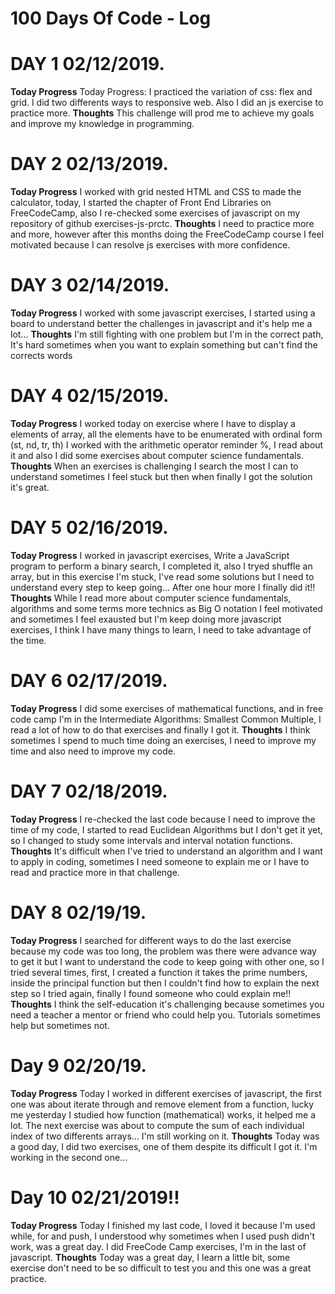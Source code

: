 # 100 Days Of Code - Log

# DAY 1 02/12/2019.
**Today Progress** Today Progress: I practiced the variation of css: flex and grid. I did two differents ways to responsive web. Also I did an js exercise to practice more. 
**Thoughts** This challenge will prod me to achieve my goals and improve my knowledge in programming. 
# DAY 2 02/13/2019.
**Today Progress** I worked with grid nested HTML and CSS to made the calculator, today, I started the chapter of Front End Libraries on FreeCodeCamp, also I re-checked some exercises of javascript on my repository of github exercises-js-prctc.
**Thoughts** I need to practice more and more, however after this months doing the FreeCodeCamp course I feel motivated because I can resolve js exercises with more confidence.
# DAY 3 02/14/2019.
**Today Progress** I worked with some javascript exercises, I started using a board to understand better the challenges in javascript and it's help me a lot... 
**Thoughts** I'm still fighting with one problem but I'm in the correct path, It's hard sometimes when you want to explain something but can't find the corrects words
# DAY 4 02/15/2019.
**Today Progress** I worked today on exercise where I have to display a elements of array, all the elements have to be enumerated with ordinal form (st, nd, tr, th) I worked with the arithmetic operator reminder %, I read about it and also I did some exercises about computer science fundamentals.
**Thoughts** When an exercises is challenging I search the most I can to understand sometimes I feel stuck but then when finally I got the solution it's great.
# DAY 5 02/16/2019.
 **Today Progress** I worked in javascript exercises, Write a JavaScript program to perform a binary search, I completed it, also I tryed shuffle an array, but in this exercise I'm stuck, I've read some solutions but I need to understand every step to keep going... After one hour more I finally did it!!
 **Thoughts** While I read more about computer science fundamentals, algorithms and some terms more technics as Big O notation I feel motivated and sometimes I feel exausted but I'm keep doing more javascript exercises, I think I have many things to learn, I need to take advantage of the time.
# DAY 6 02/17/2019.
**Today Progress** I did some exercises of mathematical functions, and in free code camp I'm in the Intermediate Algorithms: Smallest Common Multiple, I read a lot of how to do that exercises and finally I got it.
**Thoughts** I think sometimes I spend to much time doing an exercises, I need to improve my time and also need to improve my code.
# DAY 7 02/18/2019.
**Today Progress** I re-checked the last code because I need to improve the time of my code, I started to read Euclidean Algorithms but I don't get it yet, so I changed to study some intervals and interval notation functions.
**Thoughts** It's difficult when I've tried to understand an algorithm and I want to apply in coding, sometimes I need someone to explain me or I have to read and practice more in that challenge.
# DAY 8 02/19/19.
**Today Progress** I searched for different ways to do the last exercise because my code was too long, the problem was there were advance way to get it but I want to understand the code to keep going with other one, so I tried several times, first, I created a function it takes the prime numbers, inside the principal function but then I couldn't find how to explain the next step so I tried again, finally I found someone who could explain me!!
**Thoughts** I think the self-education it's challenging because sometimes you need a teacher a mentor or friend who could help you. Tutorials sometimes help but sometimes not.
# Day 9 02/20/19. 
**Today Progress** Today I worked in different exercises of javascript, the first one was about iterate through and remove element from a function, lucky me yesterday I studied how function (mathematical) works, it helped me a lot. The next exercise was about to compute the sum of each individual index of two differents arrays... I'm still working on it.
**Thoughts** Today was a good day, I did two exercises, one of them despite its difficult I got it. I'm working in the second one...
# Day 10 02/21/2019!!
**Today Progress** Today I finished my last code, I loved it because I'm used while, for and push, I understood why sometimes when I used push didn't work, was a great day.  I did FreeCode Camp exercises,   I'm in the last of javascript.
**Thoughts** Today was a great day, I learn a little bit, some exercise don't need to be so difficult to test you and this one was a great practice.
